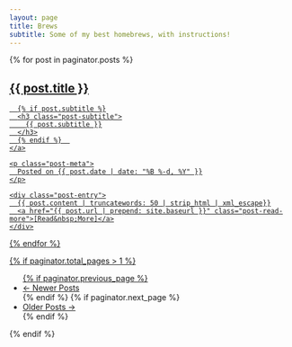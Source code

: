 ```yaml
---
layout: page
title: Brews
subtitle: Some of my best homebrews, with instructions!
---
```


<!-- tämä oli jotain paginatorturhuutta joka oli jäänyt tänne eikä varmaan toimi --> 
<div class="posts-list">
  {% for post in paginator.posts %}
  <article class="post-preview">
    <a href="{{ post.url | prepend: site.baseurl }}">
	  <h2 class="post-title">{{ post.title }}</h2>
	
	  {% if post.subtitle %}
	  <h3 class="post-subtitle">
	    {{ post.subtitle }}
	  </h3>
	  {% endif %}  
    </a>

    <p class="post-meta">
      Posted on {{ post.date | date: "%B %-d, %Y" }}
    </p>
  
    <div class="post-entry">
      {{ post.content | truncatewords: 50 | strip_html | xml_escape}}
	  <a href="{{ post.url | prepend: site.baseurl }}" class="post-read-more">[Read&nbsp;More]</a>
    </div>
  
   </article>
  {% endfor %}
</div>

{% if paginator.total_pages > 1 %}
<ul class="pager main-pager">
  {% if paginator.previous_page %}
  <li class="previous">
    <a href="{{ paginator.previous_page_path | prepend: site.baseurl | replace: '//', '/' }}">&larr; Newer Posts</a>
  </li>
  {% endif %}
  {% if paginator.next_page %}
  <li class="next">
    <a href="{{ paginator.next_page_path | prepend: site.baseurl | replace: '//', '/' }}">Older Posts &rarr;</a>
  </li>
  {% endif %}
</ul>
{% endif %}


<head>

<!-- JAKONAPIT --> 
<div style="text-align:center">
<span class='st_sharethis_large' displayText='ShareThis'></span>
<span class='st_facebook_large' displayText='Facebook'></span>
<span class='st_twitter_large' displayText='Tweet'></span>
<span class='st_reddit_large' displayText='Reddit'></span>
<span class='st_whatsapp_large' displayText='WhatsApp'></span>
<span class='st__large' displayText=''></span>
</div>

<br>
<br>

<!-- JAKONAPPIKOODI --> 
<script type="text/javascript">(function(){window.switchTo5x=false;var e=document.createElement("script");e.type="text/javascript";e.async=true;e.onload=function(){try{stLight.options({publisher: "5bb2ce9e-03b5-4a38-abaa-4e93c9f44a3c-a51c", doNotHash: false, doNotCopy: false, hashAddressBar: true});}catch(e){}};e.src=("https:" == document.location.protocol ? "https://ws" : "https://ws") + ".sharethis.com/button/buttons.js";var s = document.getElementsByTagName("script")[0];s.parentNode.insertBefore(e, s);})();</script>

</head>
